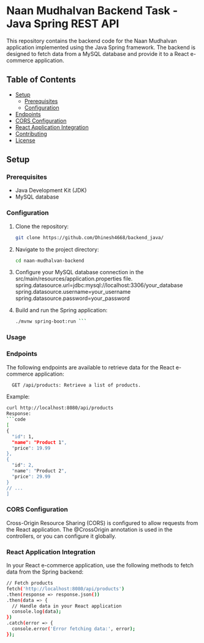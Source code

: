 # Naan Mudhalvan Backend Task - Java Spring REST API

This repository contains the backend code for the Naan Mudhalvan application implemented using the Java Spring framework. The backend is designed to fetch data from a MySQL database and provide it to a React e-commerce application.

## Table of Contents

- [Setup](#setup)
  - [Prerequisites](#prerequisites)
  - [Configuration](#configuration)
- [Endpoints](#endpoints)
- [CORS Configuration](#cors-configuration)
- [React Application Integration](#react-application-integration)
- [Contributing](#contributing)
- [License](#license)

## Setup

### Prerequisites

- Java Development Kit (JDK)
- MySQL database

### Configuration

1. Clone the repository:

   ```bash
   git clone https://github.com/Dhinesh4668/backend_java/
2. Navigate to the project directory:
   ```bash
   cd naan-mudhalvan-backend
3. Configure your MySQL database connection in the src/main/resources/application.properties file.
   spring.datasource.url=jdbc:mysql://localhost:3306/your_database
   spring.datasource.username=your_username
   spring.datasource.password=your_password
4. Build and run the Spring application:
   ```bash
   ./mvnw spring-boot:run ```
### Usage
### Endpoints
The following endpoints are available to retrieve data for the React e-commerce application:
```bash
  GET /api/products: Retrieve a list of products.
```

Example:
  ```bash
  curl http://localhost:8080/api/products
Response:
```code
  [
  {
    "id": 1,
    "name": "Product 1",
    "price": 19.99
  },
  {
    "id": 2,
    "name": "Product 2",
    "price": 29.99
  }
  // ...
]
```

### CORS Configuration
Cross-Origin Resource Sharing (CORS) is configured to allow requests from the React application. The @CrossOrigin annotation is used in the controllers, or you can configure it globally.

### React Application Integration
In your React e-commerce application, use the following methods to fetch data from the Spring backend:
  ```bash
// Fetch products
fetch('http://localhost:8080/api/products')
  .then(response => response.json())
  .then(data => {
    // Handle data in your React application
    console.log(data);
  })
  .catch(error => {
    console.error('Error fetching data:', error);
  });

  ```

